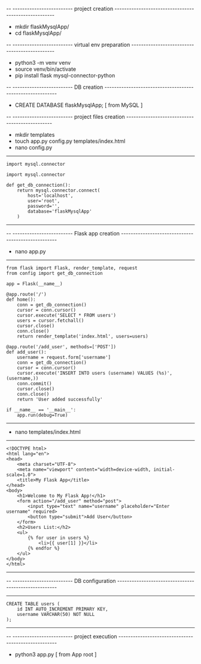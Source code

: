 
-- ------------------------- project creation -----------------------------------------------------

- mkdir flaskMysqlApp/
- cd flaskMysqlApp/

-- ------------------------- virtual env preparation ----------------------------------------------

- python3 -m venv venv
- source venv/bin/activate
- pip install flask mysql-connector-python

-- ------------------------- DB creation ----------------------------------------------------------

- CREATE DATABASE flaskMysqlApp; [ from MySQL ]

-- ------------------------- project files creation -----------------------------------------------

- mkdir templates
- touch app.py config.py templates/index.html
- nano config.py

- -----------------------------------------------------------
    import mysql.connector

    import mysql.connector

    def get_db_connection():
        return mysql.connector.connect(
            host='localhost',
            user='root',
            password='',
            database='flaskMysqlApp'
        )
- -----------------------------------------------------------

-- ------------------------- Flask app creation ---------------------------------------------------

- nano app.py

- -----------------------------------------------------------
    from flask import Flask, render_template, request
    from config import get_db_connection

    app = Flask(__name__)

    @app.route('/')
    def home():
        conn = get_db_connection()
        cursor = conn.cursor()
        cursor.execute('SELECT * FROM users')
        users = cursor.fetchall()
        cursor.close()
        conn.close()
        return render_template('index.html', users=users)

    @app.route('/add_user', methods=['POST'])
    def add_user():
        username = request.form['username']
        conn = get_db_connection()
        cursor = conn.cursor()
        cursor.execute('INSERT INTO users (username) VALUES (%s)', (username,))
        conn.commit()
        cursor.close()
        conn.close()
        return 'User added successfully'

    if __name__ == '__main__':
        app.run(debug=True)
- -----------------------------------------------------------

- nano templates/index.html

- -----------------------------------------------------------
    <!DOCTYPE html>
    <html lang="en">
    <head>
        <meta charset="UTF-8">
        <meta name="viewport" content="width=device-width, initial-scale=1.0">
        <title>My Flask App</title>
    </head>
    <body>
        <h1>Welcome to My Flask App!</h1>
        <form action="/add_user" method="post">
            <input type="text" name="username" placeholder="Enter username" required>
            <button type="submit">Add User</button>
        </form>
        <h2>Users List:</h2>
        <ul>
            {% for user in users %}
                <li>{{ user[1] }}</li>
            {% endfor %}
        </ul>
    </body>
    </html>
- -----------------------------------------------------------

-- ------------------------- DB configuration -----------------------------------------------------

- -----------------------------------------------------------
    CREATE TABLE users (
        id INT AUTO_INCREMENT PRIMARY KEY,
        username VARCHAR(50) NOT NULL
    );
- -----------------------------------------------------------





-- ------------------------- project execution ----------------------------------------------------

- python3 app.py [ from App root ]